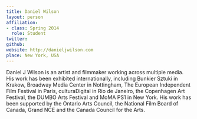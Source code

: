 ```yaml
---
title: Daniel Wilson
layout: person
affiliation:
- class: Spring 2014
  role: Student
twitter:
github:
website: http://danieljwilson.com
place: New York, USA
---
```

Daniel J Wilson is an artist and filmmaker working across multiple media. His work has been exhibited internationally, including Bunkier Sztuki in Krakow, Broadway Media Center in Nottingham, The European Independent Film Festival in Paris, culturaDigital in Rio de Janeiro, the Copenhagen Art Festival, the DUMBO Arts Festival and MoMA PS1 in New York. His work has been supported by the Ontario Arts Council, the National Film Board of Canada, Grand NCE and the Canada Council for the Arts.
